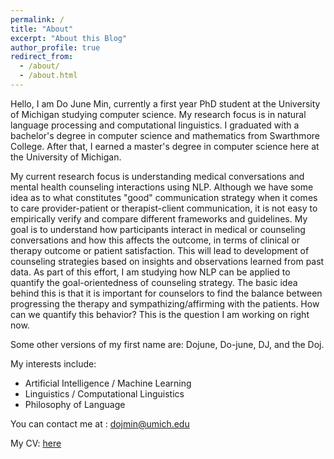 ```yaml
---
permalink: /
title: "About"
excerpt: "About this Blog"
author_profile: true
redirect_from: 
  - /about/
  - /about.html
---
```



Hello, I am Do June Min, currently a first year PhD student at the University of Michigan studying computer science. 
My research focus is in natural language processing and computational linguistics. 
I graduated with a bachelor's degree in computer science and mathematics from Swarthmore College. 
After that, I earned a master's degree in computer science here at the University of Michigan.

My current research focus is understanding medical conversations and mental health counseling interactions using NLP.
Although we have some idea as to what constitutes "good" communication strategy when it comes to care provider-patient
or therapist-client communication, it is not easy to empirically verify and compare different frameworks and guidelines.
My goal is to understand how participants interact in medical or counseling conversations and how this affects the outcome, 
in terms of clinical or therapy outcome or patient satisfaction.
This will lead to development of counseling strategies based on insights and observations learned from past data.
As part of this effort, I am studying how NLP can be applied to quantify the goal-orientedness of counseling strategy.
The basic idea behind this is that it is important for counselors to find the balance between progressing the therapy and sympathizing/affirming
with the patients.
How can we quantify this behavior?
This is the question I am working on right now.

Some other versions of my first name are: Dojune, Do-june, DJ, and the Doj. 

My interests include:
- Artificial Intelligence / Machine Learning
- Linguistics / Computational Linguistics
- Philosophy of Language

You can contact me at : <a href="dojmin@umich.edu">dojmin@umich.edu</a>

My CV: <a href="https://mindojune.github.io/files/cv.pdf">here</a>

